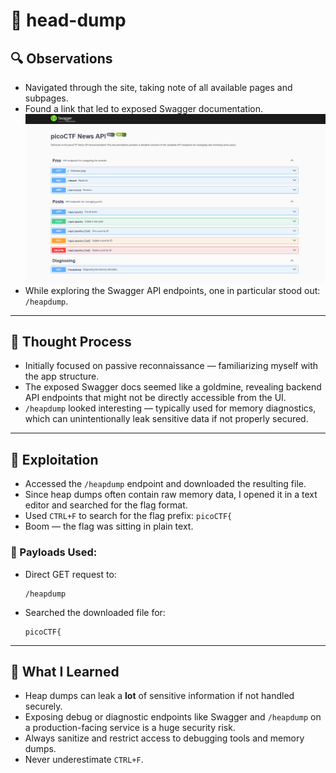 # 🧪 head-dump

## 🔍 Observations

- Navigated through the site, taking note of all available pages and subpages.
- Found a link that led to exposed Swagger documentation.  
  ![Swagger UI](images/image.png)
- While exploring the Swagger API endpoints, one in particular stood out: `/heapdump`.

---

## 🧠 Thought Process

- Initially focused on passive reconnaissance — familiarizing myself with the app structure.
- The exposed Swagger docs seemed like a goldmine, revealing backend API endpoints that might not be directly accessible from the UI.
- `/heapdump` looked interesting — typically used for memory diagnostics, which can unintentionally leak sensitive data if not properly secured.

---

## 🧨 Exploitation

- Accessed the `/heapdump` endpoint and downloaded the resulting file.
- Since heap dumps often contain raw memory data, I opened it in a text editor and searched for the flag format.
- Used `CTRL+F` to search for the flag prefix: `picoCTF{`
- Boom — the flag was sitting in plain text.

### 🔧 Payloads Used:

- Direct GET request to:
  ```
  /heapdump
  ```
- Searched the downloaded file for:
  ```
  picoCTF{
  ```

---

## 📝 What I Learned

- Heap dumps can leak a **lot** of sensitive information if not handled securely.
- Exposing debug or diagnostic endpoints like Swagger and `/heapdump` on a production-facing service is a huge security risk.
- Always sanitize and restrict access to debugging tools and memory dumps.
- Never underestimate `CTRL+F`.
